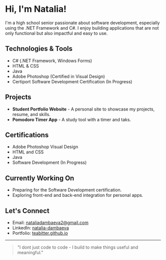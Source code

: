 # Hi, I'm Natalia!
I'm a high school senior passionate about software development, especially using the .NET Framework and C#. I enjoy building applications that are not only functional but also impactful and easy to use.

## Technologies & Tools
- C# (.NET Framework, Windows Forms)
- HTML & CSS
- Java
- Adobe Photoshop (Certified in Visual Design)
- Certiport Software Development Certification (In Progress)

## Projects
- **Student Portfolio Website** - A personal site to showcase my projects, resume, and skills.
- **Pomodoro Timer App** - A study tool with a timer and taks.

## Certifications
- Adobe Photoshop Visual Design
- HTML and CSS
- Java
- Software Development (In Progress)

## Currently Working On
- Preparing for the Software Development certification.
- Exploring front-end and back-end integration for personal apps.

## Let's Connect
- Email: [nataliadambaeva2@gmail.com](mailto:nataliadambaeva2@gmail.com)
- LinkedIn: [natalia-dambaeva](https://linkedin.com/in/natalia-dambaeva)
- Portfolio: [teabitter.github.io](https://teabitter.github.io)

---
> "I dont just code to code - I build to make things useful and meaningful."
